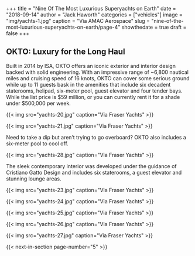 +++
title = "Nine Of The Most Luxurious Superyachts on Earth"
date = "2018-09-14"
author = "Jack Haworth"
categories = ["vehicles"]
image = "img/yachts-1.jpg"
caption = "Via AMAC Aerospace"
slug = "nine-of-the-most-luxurious-superyachts-on-earth/page-4"
showthedate = true
draft = false
+++

## OKTO:  Luxury for the Long Haul
Built in 2014 by ISA, OKTO offers an iconic exterior and interior design backed with solid engineering. With an impressive range of ~6,800 nautical miles and cruising speed of 16 knots, OKTO can cover some serious ground while up to 11 guests bask in the amenities that include six decadent staterooms, helipad, six-meter pool, guest elevator and four tender bays. While the list price is $59 million, or you can currently rent it for a shade under $500,000 per week.

{{< img src="yachts-20.jpg" caption="Via Fraser Yachts" >}}

{{< img src="yachts-21.jpg" caption="Via Fraser Yachts" >}}

Need to take a dip but aren’t trying to go overboard? OKTO also includes a six-meter pool to cool off. 

{{< img src="yachts-28.jpg" caption="Via Fraser Yachts" >}}

The sleek contemporary interior was developed under the guidance of Cristiano Gatto Design and includes six staterooms, a guest elevator and stunning lounge areas. 

{{< img src="yachts-23.jpg" caption="Via Fraser Yachts" >}}

{{< img src="yachts-24.jpg" caption="Via Fraser Yachts" >}}

{{< img src="yachts-25.jpg" caption="Via Fraser Yachts" >}}

{{< img src="yachts-26.jpg" caption="Via Fraser Yachts" >}}

{{< img src="yachts-27.jpg" caption="Via Fraser Yachts" >}}

{{< next-in-section page-number="5" >}}